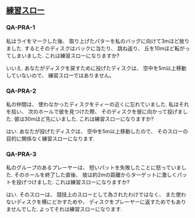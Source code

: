 ## [練習スロー](80903)

### QA-PRA-1
私はライをマークした後、
取り上げたパターを私のバッグに向けて3mほど放りました.
するとそのディスクはバックに当たり、
跳ね返り、
丘を10mほど転がってしまいました.
これは練習スローになりますか?

いいえ.
あなたがディスクを戻すために投げたディスクは、
空中を5m以上移動していないので、
練習スローではありません。

### QA-PRA-2
私の仲間は、
使わなかったディスクをティーの近くに忘れていました.
私はそれを拾い、
次のホールで彼を見つけた際、
そのディスクを彼に向かって投げました.
彼は30mほど先にいました.
これは練習スローになりますか?

はい.
あなたが投げたディスクは、
空中を5m以上移動したので、
そのスローの目的に関係なく練習スローになります.

### QA-PRA-3
私のグループのあるプレーヤーは、
短いパットを失敗したことに怒っていました.
そのホールを終了した直後、
彼は約2mの距離からターゲットに激しくパットを投げつけました.
これは練習スローになりますか?

はい.
そのスローは、
競技上のスローとして為されたわけではなく、
また使わないディスクを横にどかすためや、
ディスクをプレーヤーに返すためでもありませんでした.
よってそれは練習スローになります.
